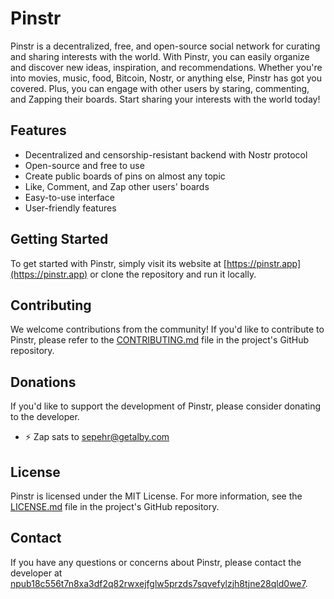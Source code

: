 # Pinstr

Pinstr is a decentralized, free, and open-source social network for curating and sharing interests with the world. With Pinstr, you can easily organize and discover new ideas, inspiration, and recommendations. Whether you're into movies, music, food, Bitcoin, Nostr, or anything else, Pinstr has got you covered. Plus, you can engage with other users by staring, commenting, and Zapping their boards. Start sharing your interests with the world today!

## Features

- Decentralized and censorship-resistant backend with Nostr protocol
- Open-source and free to use
- Create public boards of pins on almost any topic
- Like, Comment, and Zap other users' boards
- Easy-to-use interface
- User-friendly features

## Getting Started

To get started with Pinstr, simply visit its website at [https://pinstr.app](https://pinstr.app) or clone the repository and run it locally.

## Contributing

We welcome contributions from the community! If you'd like to contribute to Pinstr, please refer to the [CONTRIBUTING.md](https://github.com/sepehr-safari/pinstr/blob/master/CONTRIBUTING.md) file in the project's GitHub repository.

## Donations

If you'd like to support the development of Pinstr, please consider donating to the developer.

- ⚡ Zap sats to [sepehr@getalby.com](sepehr@getalby.com)

## License

Pinstr is licensed under the MIT License. For more information, see the [LICENSE.md](https://github.com/sepehr-safari/pinstr/blob/master/LICENSE.md) file in the project's GitHub repository.

## Contact

If you have any questions or concerns about Pinstr, please contact the developer at [npub18c556t7n8xa3df2q82rwxejfglw5przds7sqvefylzjh8tjne28qld0we7](https://nostribe.com/profile/npub18c556t7n8xa3df2q82rwxejfglw5przds7sqvefylzjh8tjne28qld0we7).
